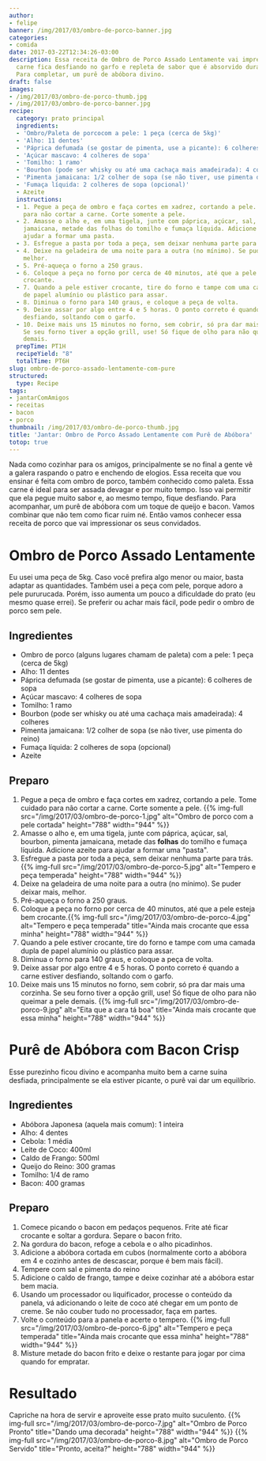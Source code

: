 ```yaml
---
author:
- felipe
banner: /img/2017/03/ombro-de-porco-banner.jpg
categories:
- comida
date: 2017-03-22T12:34:26-03:00
description: Essa receita de Ombro de Porco Assado Lentamente vai impressionar. A
  carne fica desfiando no garfo e repleta de sabor que é absorvido durante o cozimento.
  Para completar, um purê de abóbora divino.
draft: false
images:
- /img/2017/03/ombro-de-porco-thumb.jpg
- /img/2017/03/ombro-de-porco-banner.jpg
recipe:
  category: prato principal
  ingredients:
  - 'Ombro/Paleta de porcocom a pele: 1 peça (cerca de 5kg)'
  - 'Alho: 11 dentes'
  - 'Páprica defumada (se gostar de pimenta, use a picante): 6 colheres de sopa'
  - 'Açúcar mascavo: 4 colheres de sopa'
  - 'Tomilho: 1 ramo'
  - 'Bourbon (pode ser whisky ou até uma cachaça mais amadeirada): 4 colheres'
  - 'Pimenta jamaicana: 1/2 colher de sopa (se não tiver, use pimenta do reino)'
  - 'Fumaça líquida: 2 colheres de sopa (opcional)'
  - Azeite
  instructions:
  - 1. Pegue a peça de ombro e faça cortes em xadrez, cortando a pele. Tome cuidado
    para não cortar a carne. Corte somente a pele.
  - 2. Amasse o alho e, em uma tigela, junte com páprica, açúcar, sal, bourbon, pimenta
    jamaicana, metade das folhas do tomilho e fumaça líquida. Adicione azeite para
    ajudar a formar uma pasta.
  - 3. Esfregue a pasta por toda a peça, sem deixar nenhuma parte para trás.
  - 4. Deixe na geladeira de uma noite para a outra (no mínimo). Se puder deixar mais,
    melhor.
  - 5. Pré-aqueça o forno a 250 graus.
  - 6. Coloque a peça no forno por cerca de 40 minutos, até que a pele esteja bem
    crocante.
  - 7. Quando a pele estiver crocante, tire do forno e tampe com uma camada dupla
    de papel alumínio ou plástico para assar.
  - 8. Diminua o forno para 140 graus, e coloque a peça de volta.
  - 9. Deixe assar por algo entre 4 e 5 horas. O ponto correto é quando a carne estiver
    desfiando, soltando com o garfo.
  - 10. Deixe mais uns 15 minutos no forno, sem cobrir, só pra dar mais uma corzinha.
    Se seu forno tiver a opção grill, use! Só fique de olho para não queimar a pele
    demais.
  prepTime: PT1H
  recipeYield: "8"
  totalTime: PT6H
slug: ombro-de-porco-assado-lentamente-com-pure
structured:
  type: Recipe
tags:
- jantarComAmigos
- receitas
- bacon
- porco
thumbnail: /img/2017/03/ombro-de-porco-thumb.jpg
title: 'Jantar: Ombro de Porco Assado Lentamente com Purê de Abóbora'
totop: true
---
```


Nada como cozinhar para os amigos, principalmente se no final a gente vê a galera raspando o patro e enchendo de elogios.
Essa receita que vou ensinar é feita com ombro de porco, também conhecido como paleta. Essa carne é ideal para ser assada devagar e por muito tempo. Isso vai permitir que ela pegue muito sabor e, ao mesmo tempo, fique desfiando.
Para acompanhar, um purê de abóbora com um toque de queijo e bacon.
Vamos combinar que não tem como ficar ruim né. Então vamos conhecer essa receita de porco que vai impressionar os seus convidados.

# Ombro de Porco Assado Lentamente
Eu usei uma peça de 5kg. Caso você prefira algo menor ou maior, basta adaptar as quantidades.
Também usei a peça com pele, porque adoro a pele pururucada. Porém, isso aumenta um pouco a dificuldade do prato (eu mesmo quase errei).
Se preferir ou achar mais fácil, pode pedir o ombro de porco sem pele.

## Ingredientes

- Ombro de porco (alguns lugares chamam de paleta) com a pele: 1 peça (cerca de 5kg)
- Alho: 11 dentes
- Páprica defumada (se gostar de pimenta, use a picante): 6 colheres de sopa
- Açúcar mascavo: 4 colheres de sopa
- Tomilho: 1 ramo
- Bourbon (pode ser whisky ou até uma cachaça mais amadeirada): 4 colheres
- Pimenta jamaicana: 1/2 colher de sopa (se não tiver, use pimenta do reino)
- Fumaça líquida: 2 colheres de sopa (opcional)
- Azeite

## Preparo

1. Pegue a peça de ombro e faça cortes em xadrez, cortando a pele. Tome cuidado para não cortar a carne. Corte somente a pele. {{% img-full src="/img/2017/03/ombro-de-porco-1.jpg" alt="Ombro de porco com a pele cortada"  height="788" width="944" %}}
2. Amasse o alho e, em uma tigela, junte com páprica, açúcar, sal, bourbon, pimenta jamaicana, metade das **folhas** do tomilho e fumaça líquida. Adicione azeite para ajudar a formar uma "pasta".
3. Esfregue a pasta por toda a peça, sem deixar nenhuma parte para trás. {{% img-full src="/img/2017/03/ombro-de-porco-5.jpg" alt="Tempero e peça temperada"  height="788" width="944" %}}
4. Deixe na geladeira de uma noite para a outra (no mínimo). Se puder deixar mais, melhor.
5. Pré-aqueça o forno a 250 graus.
6. Coloque a peça no forno por cerca de 40 minutos, até que a pele esteja bem crocante.{{% img-full src="/img/2017/03/ombro-de-porco-4.jpg" alt="Tempero e peça temperada" title="Ainda mais crocante que essa minha"  height="788" width="944" %}}
7. Quando a pele estiver crocante, tire do forno e tampe com uma camada dupla de papel alumínio ou plástico para assar.
8. Diminua o forno para 140 graus, e coloque a peça de volta.
9. Deixe assar por algo entre 4 e 5 horas. O ponto correto é quando a carne estiver desfiando, soltando com o garfo.
10. Deixe mais uns 15 minutos no forno, sem cobrir, só pra dar mais uma corzinha. Se seu forno tiver a opção grill, use! Só fique de olho para não queimar a pele demais.
{{% img-full src="/img/2017/03/ombro-de-porco-9.jpg" alt="Eita que a cara tá boa" title="Ainda mais crocante que essa minha"  height="788" width="944" %}}

# Purê de Abóbora com Bacon Crisp

Esse purezinho ficou divino e acompanha muito bem a carne suína desfiada, principalmente se ela estiver picante, o purê vai dar um equilíbrio.

## Ingredientes

- Abóbora Japonesa (aquela mais comum): 1 inteira
- Alho: 4 dentes
- Cebola: 1 média
- Leite de Coco: 400ml
- Caldo de Frango: 500ml
- Queijo do Reino: 300 gramas
- Tomilho: 1/4 de ramo
- Bacon: 400 gramas

## Preparo

1. Comece picando o bacon em pedaços pequenos. Frite até ficar crocante e soltar a gordura. Separe o bacon frito.
2. Na gordura do bacon, refoge a cebola e o alho picadinhos.
3. Adicione a abóbora cortada em cubos (normalmente corto a abóbora em 4 e cozinho antes de descascar, porque é bem mais fácil).
4. Tempere com sal e pimenta do reino
5. Adicione o caldo de frango, tampe e deixe cozinhar até a abóbora estar bem macia.
6. Usando um processador ou liquificador, processe o conteúdo da panela, vá adicionando o leite de coco até chegar em um ponto de creme. Se não couber tudo no processador, faça em partes.
7. Volte o conteúdo para a panela e acerte o tempero. {{% img-full src="/img/2017/03/ombro-de-porco-6.jpg" alt="Tempero e peça temperada" title="Ainda mais crocante que essa minha"  height="788" width="944" %}}
8. Misture metade do bacon frito e deixe o restante para jogar por cima quando for empratar.

# Resultado

Capriche na hora de servir e aproveite esse prato muito suculento.
{{% img-full src="/img/2017/03/ombro-de-porco-7.jpg" alt="Ombro de Porco Pronto" title="Dando uma decorada"  height="788" width="944" %}}
{{% img-full src="/img/2017/03/ombro-de-porco-8.jpg" alt="Ombro de Porco Servido" title="Pronto, aceita?"  height="788" width="944" %}}
